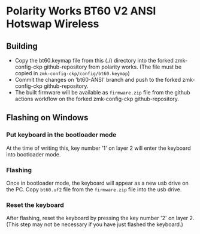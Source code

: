 # Polarity Works BT60 V2 ANSI Hotswap Wireless

## Building

- Copy the bt60.keymap file from this (./) directory into the forked zmk-config-ckp github-repository from polarity works.
  (The file must be copied in `zmk-config-ckp/config/bt60.keymap`)
- Commit the changes on 'bt60-ANSI' branch and push to the forked zmk-config-ckp github-repository.
- The built firmware will be available as `firmware.zip` file from the github actions workflow on the forked zmk-config-ckp github-repository.

## Flashing on Windows

### Put keyboard in the bootloader mode

At the time of writing this, key number '1' on layer 2 will enter the keyboard into bootloader mode.

### Flashing

Once in bootloader mode, the keyboard will appear as a new usb drive on the PC.
Copy `bt60.uf2` file from the `firmware.zip` file into the usb drive.

### Reset the keyboard

After flashing, reset the keyboard by pressing the key number '2' on layer 2.
(This step may not be necessary if you have just flashed the keyboard.)
